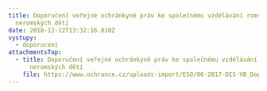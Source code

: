 ```yaml
---
title: Doporučení veřejné ochránkyně práv ke společnému vzdělávání romských a
  neromských dětí
date: 2018-12-12T13:32:16.810Z
vystupy:
  - doporuceni
attachmentsTop:
  - title: Doporučení veřejné ochránkyně práv ke společnému vzdělávání romských a
      neromských dětí
    file: https://www.ochrance.cz/uploads-import/ESO/86-2017-DIS-VB_Doporuceni_desegregace.pdf
---
```


